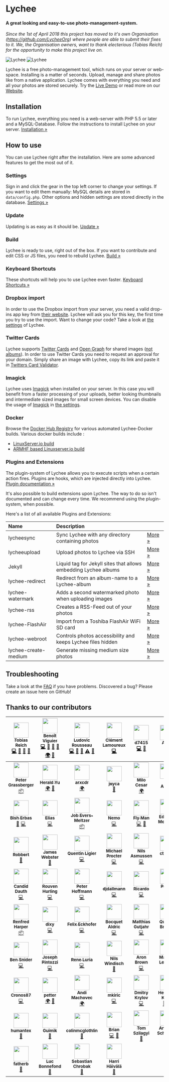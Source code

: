 # Lychee

#### A great looking and easy-to-use photo-management-system.

*Since the 1st of April 2018 this project has moved to it's own Organisation (https://github.com/LycheeOrg) where people are able to submit their fixes to it. We, the Organisation owners, want to thank electerious (Tobias Reich) for the opportunity to make this project live on.*

![Lychee](https://camo.githubusercontent.com/b9010f02c634219795950e034f511f4cf4af5c60/68747470733a2f2f732e656c6563746572696f75732e636f6d2f696d616765732f6c79636865652f312e6a706567)
![Lychee](https://camo.githubusercontent.com/5484591f0b15b6ba27d4845b292cc5d3a988b3b9/68747470733a2f2f732e656c6563746572696f75732e636f6d2f696d616765732f6c79636865652f322e6a706567)

Lychee is a free photo-management tool, which runs on your server or web-space. Installing is a matter of seconds. Upload, manage and share photos like from a native application. Lychee comes with everything you need and all your photos are stored securely. Try the [Live Demo](https://ld.electerious.com) or read more on our [Website](https://LycheeOrg.github.io).

## Installation

To run Lychee, everything you need is a web-server with PHP 5.5 or later and a MySQL-Database. Follow the instructions to install Lychee on your server. [Installation &#187;](https://github.com/LycheeOrg/Lychee/wiki/Installation)

## How to use

You can use Lychee right after the installation. Here are some advanced features to get the most out of it.

### Settings

Sign in and click the gear in the top left corner to change your settings. If you want to edit them manually: MySQL details are stored in `data/config.php`. Other options and hidden settings are stored directly in the database. [Settings &#187;](https://github.com/LycheeOrg/Lychee/wiki/Settings)

### Update

Updating is as easy as it should be.  [Update &#187;](https://github.com/LycheeOrg/Lychee/wiki/Update)

### Build

Lychee is ready to use, right out of the box. If you want to contribute and edit CSS or JS files, you need to rebuild Lychee. [Build &#187;](https://github.com/LycheeOrg/Lychee/wiki/Build)

### Keyboard Shortcuts

These shortcuts will help you to use Lychee even faster. [Keyboard Shortcuts &#187;](https://github.com/LycheeOrg/Lychee/wiki/Keyboard%20Shortcuts)

### Dropbox import

In order to use the Dropbox import from your server, you need a valid drop-ins app key from [their website](https://www.dropbox.com/developers/apps/create). Lychee will ask you for this key, the first time you try to use the import. Want to change your code? Take a look at [the settings](https://github.com/LycheeOrg/Lychee/wiki/Settings) of Lychee.

### Twitter Cards

Lychee supports [Twitter Cards](https://dev.twitter.com/docs/cards) and [Open Graph](http://opengraphprotocol.org) for shared images ([not albums](https://github.com/electerious/Lychee/issues/384)). In order to use Twitter Cards you need to request an approval for your domain. Simply share an image with Lychee, copy its link and paste it in [Twitters Card Validator](https://dev.twitter.com/docs/cards/validation/validator).

### Imagick

Lychee uses [Imagick](https://www.imagemagick.org) when installed on your server. In this case you will benefit from a faster processing of your uploads, better looking thumbnails and intermediate sized images for small screen devices. You can disable the usage of [Imagick](https://www.imagemagick.org) in [the settings](https://github.com/LycheeOrg/Lychee/wiki/Settings).

### Docker

Browse the [Docker Hub Registry](https://hub.docker.com/r/) for various automated Lychee-Docker builds.
Various docker builds include :
- [LinuxServer.io build](https://hub.docker.com/r/linuxserver/lychee/)
- [ARMHF based Linuxserver.io build](https://hub.docker.com/r/lsioarmhf/lychee/)

### Plugins and Extensions

The plugin-system of Lychee allows you to execute scripts when a certain action fires. Plugins are hooks, which are injected directly into Lychee. [Plugin documentation &#187;](https://github.com/LycheeOrg/Lychee/wiki/Plugins)

It's also possible to build extensions upon Lychee. The way to do so isn't documented and can change every time. We recommend using the plugin-system, when possible.

Here's a list of all available Plugins and Extensions:

| Name | Description | |
|:-----------|:------------|:------------|
| lycheesync | Sync Lychee with any directory containing photos | [More &#187;](https://github.com/GustavePate/lycheesync) |
| lycheeupload | Upload photos to Lychee via SSH | [More &#187;](https://github.com/r0x0r/lycheeupload) |
| Jekyll | Liquid tag for Jekyll sites that allows embedding Lychee albums | [More &#187;](https://gist.github.com/tobru/9171700) |
| lychee-redirect | Redirect from an album-name to a Lychee-album | [More &#187;](https://github.com/electerious/lychee-redirect) |
| lychee-watermark | Adds a second watermarked photo when uploading images | [More &#187;](https://github.com/electerious/lychee-watermark) |
| lychee-rss | Creates a RSS-Feed out of your photos | [More &#187;](https://github.com/cternes/Lychee-RSS) |
| lychee-FlashAir | Import from a Toshiba FlashAir WiFi SD card | [More &#187;](https://github.com/mhp/Lychee-FlashAir) |
| lychee-webroot | Controls photos accessibility and keeps Lychee files hidden | [More &#187;](https://github.com/Bramas/lychee-webroot) |
| lychee-create-medium | Generate missing medium size photos | [More &#187;](https://github.com/Bramas/lychee-create-medium) |

## Troubleshooting

Take a look at the [FAQ](https://github.com/LycheeOrg/Lychee/wiki/FAQ) if you have problems. Discovered a bug? Please create an issue here on GitHub!


## Thanks to our contributors

<!-- ALL-CONTRIBUTORS-LIST:START - Do not remove or modify this section -->
<!-- prettier-ignore -->
| [<img src="https://avatars1.githubusercontent.com/u/499088?v=4" width="48px;"/><br /><sub><b>Tobias Reich</b></sub>](http://electerious.com)<br />[💻](https://github.com/LycheeOrg/Lychee/commits?author=electerious "Code") [📖](https://github.com/LycheeOrg/Lychee/commits?author=electerious "Documentation") [🐛](https://github.com/LycheeOrg/Lychee/issues?q=author%3Aelecterious "Bug reports") [🎨](#design-electerious "Design") | [<img src="https://avatars3.githubusercontent.com/u/627094?v=4" width="48px;"/><br /><sub><b>Benoît Viguier</b></sub>](https://github.com/ildyria)<br />[💻](https://github.com/LycheeOrg/Lychee/commits?author=ildyria "Code") [🐛](https://github.com/LycheeOrg/Lychee/issues?q=author%3Aildyria "Bug reports") [🎨](#design-ildyria "Design") [📖](https://github.com/LycheeOrg/Lychee/commits?author=ildyria "Documentation") [🌍](#translation-ildyria "Translation") [👀](#review-ildyria "Reviewed Pull Requests") | [<img src="https://avatars1.githubusercontent.com/u/398496?v=4" width="48px;"/><br /><sub><b>Ludovic Rousseau</b></sub>](http://ludovicrousseau.blogspot.com/)<br />[💻](https://github.com/LycheeOrg/Lychee/commits?author=LudovicRousseau "Code") [🐛](https://github.com/LycheeOrg/Lychee/issues?q=author%3ALudovicRousseau "Bug reports") [📖](https://github.com/LycheeOrg/Lychee/commits?author=LudovicRousseau "Documentation") [⚠️](https://github.com/LycheeOrg/Lychee/commits?author=LudovicRousseau "Tests") [👀](#review-LudovicRousseau "Reviewed Pull Requests") | [<img src="https://avatars2.githubusercontent.com/u/2447419?v=4" width="48px;"/><br /><sub><b>Clément Lamoureux</b></sub>](http://www.clementlamoureux.fr)<br />[💻](https://github.com/LycheeOrg/Lychee/commits?author=clementlamoureux "Code") | [<img src="https://avatars3.githubusercontent.com/u/1611702?v=4" width="48px;"/><br /><sub><b>d7415</b></sub>](https://github.com/d7415)<br />[💻](https://github.com/LycheeOrg/Lychee/commits?author=d7415 "Code") [🐛](https://github.com/LycheeOrg/Lychee/issues?q=author%3Ad7415 "Bug reports") | [<img src="https://avatars1.githubusercontent.com/u/43773363?v=4" width="48px;"/><br /><sub><b>Alicia</b></sub>](https://github.com/deatheguard)<br />[🌍](#translation-deatheguard "Translation") |
| :---: | :---: | :---: | :---: | :---: | :---: |
| [<img src="https://avatars0.githubusercontent.com/u/666289?v=4" width="48px;"/><br /><sub><b>Peter Grassberger</b></sub>](http://petergrassberger.com)<br />[📦](#platform-PeterTheOne "Packaging/porting to new platform") | [<img src="https://avatars2.githubusercontent.com/u/3388604?v=4" width="48px;"/><br /><sub><b>Herald Yu</b></sub>](https://twitter.com/herald_yu)<br />[🌍](#translation-yuhr123 "Translation") [🐛](https://github.com/LycheeOrg/Lychee/issues?q=author%3Ayuhr123 "Bug reports") | [<img src="https://avatars0.githubusercontent.com/u/34399111?v=4" width="48px;"/><br /><sub><b>arxcdr</b></sub>](https://github.com/arxcdr)<br />[🌍](#translation-arxcdr "Translation") | [<img src="https://avatars0.githubusercontent.com/u/37297730?v=4" width="48px;"/><br /><sub><b>jeyca</b></sub>](https://github.com/jeyca)<br />[🐛](https://github.com/LycheeOrg/Lychee/issues?q=author%3Ajeyca "Bug reports") | [<img src="https://avatars2.githubusercontent.com/u/5261909?v=4" width="48px;"/><br /><sub><b>Milo Cesar</b></sub>](http://mcesar.nl)<br />[🌍](#translation-milo526 "Translation") | [<img src="https://avatars2.githubusercontent.com/u/2616473?v=4" width="48px;"/><br /><sub><b>Ben Abbott</b></sub>](https://github.com/benabbottnz)<br />[📖](https://github.com/LycheeOrg/Lychee/commits?author=benabbottnz "Documentation") |
| [<img src="https://avatars3.githubusercontent.com/u/42714627?v=4" width="48px;"/><br /><sub><b>Bish Erbas</b></sub>](https://github.com/bisherbas)<br />[🐛](https://github.com/LycheeOrg/Lychee/issues?q=author%3Abisherbas "Bug reports") [💻](https://github.com/LycheeOrg/Lychee/commits?author=bisherbas "Code") | [<img src="https://avatars1.githubusercontent.com/u/6170129?v=4" width="48px;"/><br /><sub><b>Elias</b></sub>](https://github.com/elias-fauser)<br />[💻](https://github.com/LycheeOrg/Lychee/commits?author=elias-fauser "Code") | [<img src="https://avatars2.githubusercontent.com/u/2380127?v=4" width="48px;"/><br /><sub><b>Job Evers‐Meltzer</b></sub>](https://github.com/jobevers)<br />[📦](#platform-jobevers "Packaging/porting to new platform") | [<img src="https://avatars3.githubusercontent.com/u/584253?v=4" width="48px;"/><br /><sub><b>Nemo</b></sub>](https://captnemo.in)<br />[💻](https://github.com/LycheeOrg/Lychee/commits?author=captn3m0 "Code") | [<img src="https://avatars2.githubusercontent.com/u/115279?v=4" width="48px;"/><br /><sub><b>Fly Man</b></sub>](https://github.com/fly-man-)<br />[💻](https://github.com/LycheeOrg/Lychee/commits?author=fly-man- "Code") [📖](https://github.com/LycheeOrg/Lychee/commits?author=fly-man- "Documentation") | [<img src="https://avatars0.githubusercontent.com/u/6023858?v=4" width="48px;"/><br /><sub><b>Edouard Menayde</b></sub>](https://edouardmenayde.fr)<br />[📖](https://github.com/LycheeOrg/Lychee/commits?author=edouardmenayde "Documentation") |
| [<img src="https://avatars3.githubusercontent.com/u/10846766?v=4" width="48px;"/><br /><sub><b>Robbert</b></sub>](https://www.robbertluit.be)<br />[📖](https://github.com/LycheeOrg/Lychee/commits?author=RobLui "Documentation") | [<img src="https://avatars1.githubusercontent.com/u/285469?v=4" width="48px;"/><br /><sub><b>James Webster</b></sub>](https://github.com/jimmcslim)<br />[📖](https://github.com/LycheeOrg/Lychee/commits?author=jimmcslim "Documentation") | [<img src="https://avatars3.githubusercontent.com/u/3299399?v=4" width="48px;"/><br /><sub><b>Quentin Ligier</b></sub>](http://www.qligier.ch)<br />[💻](https://github.com/LycheeOrg/Lychee/commits?author=qligier "Code") | [<img src="https://avatars1.githubusercontent.com/u/5925?v=4" width="48px;"/><br /><sub><b>Michael Procter</b></sub>](https://github.com/mhp)<br />[💻](https://github.com/LycheeOrg/Lychee/commits?author=mhp "Code") | [<img src="https://avatars3.githubusercontent.com/u/185603?v=4" width="48px;"/><br /><sub><b>Nils Asmussen</b></sub>](http://www.script-solution.de)<br />[💻](https://github.com/LycheeOrg/Lychee/commits?author=hrniels "Code") | [<img src="https://avatars3.githubusercontent.com/u/928198?v=4" width="48px;"/><br /><sub><b>cternes</b></sub>](https://github.com/cternes)<br />[💻](https://github.com/LycheeOrg/Lychee/commits?author=cternes "Code") |
| [<img src="https://avatars3.githubusercontent.com/u/1801792?v=4" width="48px;"/><br /><sub><b>Candid Dauth</b></sub>](https://github.com/cdauth)<br />[💻](https://github.com/LycheeOrg/Lychee/commits?author=cdauth "Code") | [<img src="https://avatars2.githubusercontent.com/u/840655?v=4" width="48px;"/><br /><sub><b>Rouven Hurling</b></sub>](https://rhurling.de)<br />[💻](https://github.com/LycheeOrg/Lychee/commits?author=rhurling "Code") | [<img src="https://avatars2.githubusercontent.com/u/432592?v=4" width="48px;"/><br /><sub><b>Peter Hoffmann</b></sub>](http://hoffmanns-eck.blogspot.com/)<br />[💻](https://github.com/LycheeOrg/Lychee/commits?author=HoffmannP "Code") | [<img src="https://avatars1.githubusercontent.com/u/7385812?v=4" width="48px;"/><br /><sub><b>djdallmann</b></sub>](https://github.com/djdallmann)<br />[💻](https://github.com/LycheeOrg/Lychee/commits?author=djdallmann "Code") | [<img src="https://avatars0.githubusercontent.com/u/771836?v=4" width="48px;"/><br /><sub><b>Ricardo</b></sub>](https://github.com/bb-Ricardo)<br />[💻](https://github.com/LycheeOrg/Lychee/commits?author=bb-Ricardo "Code") | [<img src="https://avatars3.githubusercontent.com/u/168433?v=4" width="48px;"/><br /><sub><b>Powen Tan</b></sub>](https://github.com/powentan)<br />[💻](https://github.com/LycheeOrg/Lychee/commits?author=powentan "Code") |
| [<img src="https://avatars0.githubusercontent.com/u/3800339?v=4" width="48px;"/><br /><sub><b>Renfred Harper</b></sub>](http://renf.red)<br />[📦](#platform-renfredxh "Packaging/porting to new platform") | [<img src="https://avatars1.githubusercontent.com/u/1023798?v=4" width="48px;"/><br /><sub><b>dixy</b></sub>](https://github.com/dixy)<br />[💻](https://github.com/LycheeOrg/Lychee/commits?author=dixy "Code") | [<img src="https://avatars2.githubusercontent.com/u/719105?v=4" width="48px;"/><br /><sub><b>Felix Eckhofer</b></sub>](https://tribut.de)<br />[💻](https://github.com/LycheeOrg/Lychee/commits?author=tribut "Code") | [<img src="https://avatars0.githubusercontent.com/u/591411?v=4" width="48px;"/><br /><sub><b>Bocquet Aldric</b></sub>](https://github.com/karlak)<br />[💻](https://github.com/LycheeOrg/Lychee/commits?author=karlak "Code") | [<img src="https://avatars3.githubusercontent.com/u/68414?v=4" width="48px;"/><br /><sub><b>Matthias Gutjahr</b></sub>](https://matthias-gutjahr.de)<br />[💻](https://github.com/LycheeOrg/Lychee/commits?author=mattsches "Code") | [<img src="https://avatars2.githubusercontent.com/u/835068?v=4" width="48px;"/><br /><sub><b>Quentin Bramas</b></sub>](http://bramas.fr)<br />[💻](https://github.com/LycheeOrg/Lychee/commits?author=Bramas "Code") |
| [<img src="https://avatars2.githubusercontent.com/u/57701?v=4" width="48px;"/><br /><sub><b>Ben Snider</b></sub>](http://www.bensnider.com/)<br />[💻](https://github.com/LycheeOrg/Lychee/commits?author=stupergenius "Code") | [<img src="https://avatars1.githubusercontent.com/u/39943?v=4" width="48px;"/><br /><sub><b>Joseph Pintozzi</b></sub>](http://pintozzi.com)<br />[💻](https://github.com/LycheeOrg/Lychee/commits?author=pyro2927 "Code") | [<img src="https://avatars3.githubusercontent.com/u/1652160?v=4" width="48px;"/><br /><sub><b>Rene Luria</b></sub>](https://github.com/reneluria)<br />[💻](https://github.com/LycheeOrg/Lychee/commits?author=reneluria "Code") | [<img src="https://avatars3.githubusercontent.com/u/914680?v=4" width="48px;"/><br /><sub><b>Nils Windisch</b></sub>](https://nilswindisch.de)<br />[📖](https://github.com/LycheeOrg/Lychee/commits?author=nilswindisch "Documentation") | [<img src="https://avatars1.githubusercontent.com/u/6484397?v=4" width="48px;"/><br /><sub><b>Aron Brown</b></sub>](http://www.birdwingfx.com)<br />[💻](https://github.com/LycheeOrg/Lychee/commits?author=birdwing "Code") | [<img src="https://avatars2.githubusercontent.com/u/546692?v=4" width="48px;"/><br /><sub><b>Mathieu Leplatre</b></sub>](http://mathieu-leplatre.info)<br />[💻](https://github.com/LycheeOrg/Lychee/commits?author=leplatrem "Code") |
| [<img src="https://avatars1.githubusercontent.com/u/1923206?v=4" width="48px;"/><br /><sub><b>Cronos87</b></sub>](https://github.com/Cronos87)<br />[💻](https://github.com/LycheeOrg/Lychee/commits?author=Cronos87 "Code") | [<img src="https://avatars3.githubusercontent.com/u/2619582?v=4" width="48px;"/><br /><sub><b>petter</b></sub>](https://github.com/expiredemulsion)<br />[🌍](#translation-expiredemulsion "Translation") [🐛](https://github.com/LycheeOrg/Lychee/issues?q=author%3Aexpiredemulsion "Bug reports") | [<img src="https://avatars2.githubusercontent.com/u/26166277?v=4" width="48px;"/><br /><sub><b>Andi Machovec</b></sub>](https://github.com/andimachovec)<br />[🌍](#translation-andimachovec "Translation") | [<img src="https://avatars2.githubusercontent.com/u/2616406?v=4" width="48px;"/><br /><sub><b>mkiric</b></sub>](https://github.com/mkiric)<br />[💻](https://github.com/LycheeOrg/Lychee/commits?author=mkiric "Code") | [<img src="https://avatars1.githubusercontent.com/u/8767374?v=4" width="48px;"/><br /><sub><b>Dmitry Krylov</b></sub>](https://github.com/pentabion)<br />[💻](https://github.com/LycheeOrg/Lychee/commits?author=pentabion "Code") | [<img src="https://avatars2.githubusercontent.com/u/129883?v=4" width="48px;"/><br /><sub><b>Hermann Käser</b></sub>](http://volt.io)<br />[🐛](https://github.com/LycheeOrg/Lychee/issues?q=author%3Ahermzz "Bug reports") [💻](https://github.com/LycheeOrg/Lychee/commits?author=hermzz "Code") |
| [<img src="https://avatars0.githubusercontent.com/u/16087649?v=4" width="48px;"/><br /><sub><b>humantex</b></sub>](https://github.com/humantex)<br />[🐛](https://github.com/LycheeOrg/Lychee/issues?q=author%3Ahumantex "Bug reports") | [<img src="https://avatars1.githubusercontent.com/u/31242178?v=4" width="48px;"/><br /><sub><b>Guimik</b></sub>](https://github.com/Guimik)<br />[🐛](https://github.com/LycheeOrg/Lychee/issues?q=author%3AGuimik "Bug reports") | [<img src="https://avatars2.githubusercontent.com/u/33700226?v=4" width="48px;"/><br /><sub><b>colinmcglothlin</b></sub>](https://github.com/colinmcglothlin)<br />[🐛](https://github.com/LycheeOrg/Lychee/issues?q=author%3Acolinmcglothlin "Bug reports") | [<img src="https://avatars3.githubusercontent.com/u/3878010?v=4" width="48px;"/><br /><sub><b>Brian</b></sub>](https://github.com/bennettscience)<br />[💻](https://github.com/LycheeOrg/Lychee/commits?author=bennettscience "Code") [🐛](https://github.com/LycheeOrg/Lychee/issues?q=author%3Abennettscience "Bug reports") | [<img src="https://avatars0.githubusercontent.com/u/5454768?v=4" width="48px;"/><br /><sub><b>Tom Szilagyi</b></sub>](https://tomszilagyi.github.io)<br />[🐛](https://github.com/LycheeOrg/Lychee/issues?q=author%3Atomszilagyi "Bug reports") | [<img src="https://avatars1.githubusercontent.com/u/545480?v=4" width="48px;"/><br /><sub><b>Andreas Schneider</b></sub>](https://cryptomilk.org/)<br />[🐛](https://github.com/LycheeOrg/Lychee/issues?q=author%3Acryptomilk "Bug reports") |
| [<img src="https://avatars1.githubusercontent.com/u/4437677?v=4" width="48px;"/><br /><sub><b>fatherb</b></sub>](https://github.com/fatherb)<br />[🐛](https://github.com/LycheeOrg/Lychee/issues?q=author%3Afatherb "Bug reports") | [<img src="https://avatars2.githubusercontent.com/u/24911821?v=4" width="48px;"/><br /><sub><b>Luc Bonnefond</b></sub>](https://github.com/lbonnefond)<br />[🐛](https://github.com/LycheeOrg/Lychee/issues?q=author%3Albonnefond "Bug reports") | [<img src="https://avatars0.githubusercontent.com/u/159185?v=4" width="48px;"/><br /><sub><b>Sebastian Chrobak</b></sub>](https://github.com/chrobs)<br />[🐛](https://github.com/LycheeOrg/Lychee/issues?q=author%3Achrobs "Bug reports") | [<img src="https://avatars2.githubusercontent.com/u/3918267?v=4" width="48px;"/><br /><sub><b>Harri Häivälä</b></sub>](https://github.com/haivala)<br />[🐛](https://github.com/LycheeOrg/Lychee/issues?q=author%3Ahaivala "Bug reports") |
<!-- ALL-CONTRIBUTORS-LIST:END -->
